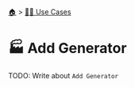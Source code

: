 <!--startTocHeader-->
[🏠](../README.md) > [👷🏽 Use Cases](README.md)
# 🏭 Add Generator
<!--endTocHeader-->

TODO: Write about `Add Generator`

<!--startTocSubtopic--><!--endTocSubtopic-->